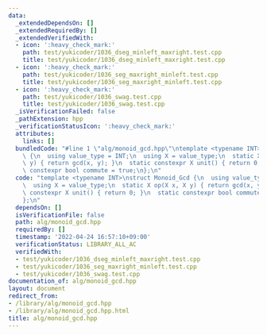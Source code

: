 ```yaml
---
data:
  _extendedDependsOn: []
  _extendedRequiredBy: []
  _extendedVerifiedWith:
  - icon: ':heavy_check_mark:'
    path: test/yukicoder/1036_dseg_minleft_maxright.test.cpp
    title: test/yukicoder/1036_dseg_minleft_maxright.test.cpp
  - icon: ':heavy_check_mark:'
    path: test/yukicoder/1036_seg_maxright_minleft.test.cpp
    title: test/yukicoder/1036_seg_maxright_minleft.test.cpp
  - icon: ':heavy_check_mark:'
    path: test/yukicoder/1036_swag.test.cpp
    title: test/yukicoder/1036_swag.test.cpp
  _isVerificationFailed: false
  _pathExtension: hpp
  _verificationStatusIcon: ':heavy_check_mark:'
  attributes:
    links: []
  bundledCode: "#line 1 \"alg/monoid_gcd.hpp\"\ntemplate <typename INT>\nstruct Monoid_Gcd\
    \ {\n  using value_type = INT;\n  using X = value_type;\n  static X op(X x, X\
    \ y) { return gcd(x, y); }\n  static constexpr X unit() { return 0; }\n  static\
    \ constexpr bool commute = true;\n};\n"
  code: "template <typename INT>\nstruct Monoid_Gcd {\n  using value_type = INT;\n\
    \  using X = value_type;\n  static X op(X x, X y) { return gcd(x, y); }\n  static\
    \ constexpr X unit() { return 0; }\n  static constexpr bool commute = true;\n\
    };\n"
  dependsOn: []
  isVerificationFile: false
  path: alg/monoid_gcd.hpp
  requiredBy: []
  timestamp: '2022-04-24 16:57:10+09:00'
  verificationStatus: LIBRARY_ALL_AC
  verifiedWith:
  - test/yukicoder/1036_dseg_minleft_maxright.test.cpp
  - test/yukicoder/1036_seg_maxright_minleft.test.cpp
  - test/yukicoder/1036_swag.test.cpp
documentation_of: alg/monoid_gcd.hpp
layout: document
redirect_from:
- /library/alg/monoid_gcd.hpp
- /library/alg/monoid_gcd.hpp.html
title: alg/monoid_gcd.hpp
---
```

